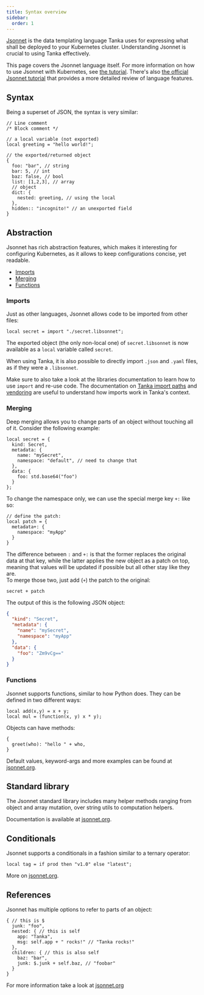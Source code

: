 ```yaml
---
title: Syntax overview
sidebar:
  order: 1
---
```


[Jsonnet](https://jsonnet.org) is the data templating language Tanka uses for
expressing what shall be deployed to your Kubernetes cluster. Understanding
Jsonnet is crucial to using Tanka effectively.

This page covers the Jsonnet language itself. For more information on how to
use Jsonnet with Kubernetes, see [the tutorial](./tutorial/jsonnet/). There's
also [the official Jsonnet tutorial](https://jsonnet.org/learning/tutorial.html)
that provides a more detailed review of language features.

## Syntax

Being a superset of JSON, the syntax is very similar:

```jsonnet
// Line comment
/* Block comment */

// a local variable (not exported)
local greeting = "hello world!";

// the exported/returned object
{
  foo: "bar", // string
  bar: 5, // int
  baz: false, // bool
  list: [1,2,3], // array
  // object
  dict: {
    nested: greeting, // using the local
  },
  hidden:: "incognito!" // an unexported field
}
```

## Abstraction

Jsonnet has rich abstraction features, which makes it interesting for
configuring Kubernetes, as it allows to keep configurations concise, yet
readable.

- [Imports](./jsonnet/overview/#imports)
- [Merging](./jsonnet/overview/#merging)
- [Functions](./jsonnet/overview/#functions)

### Imports

Just as other languages, Jsonnet allows code to be imported from other files:

```jsonnet
local secret = import "./secret.libsonnet";
```

The exported object (the only non-local one) of `secret.libsonnet` is now
available as a `local` variable called `secret`.

When using Tanka, it is also possible to directly import `.json` and `.yaml`
files, as if they were a `.libsonnet`.

Make sure to also take a look at the libraries documentation to learn how to use `import` and re-use code.
The documentation on [Tanka import paths](./libraries/import-paths/) and [vendoring](./libraries/install-publish/) are useful to understand how imports work in Tanka's context.

### Merging

Deep merging allows you to change parts of an object without touching all of it.
Consider the following example:

```jsonnet
local secret = {
  kind: Secret,
  metadata: {
    name: "mySecret",
    namespace: "default", // need to change that
  },
  data: {
    foo: std.base64("foo")
  }
};
```

To change the namespace only, we can use the special merge key `+:` like so:

```jsonnet
// define the patch:
local patch = {
  metadata+: {
    namespace: "myApp"
  }
}
```

The difference between `:` and `+:` is that the former replaces the original
data at that key, while the latter applies the new object as a patch on top,
meaning that values will be updated if possible but all other stay like they
are.  
To merge those two, just add (`+`) the patch to the original:

```jsonnet
secret + patch
```

The output of this is the following JSON object:

```json
{
  "kind": "Secret",
  "metadata": {
    "name": "mySecret",
    "namespace": "myApp"
  },
  "data": {
    "foo": "Zm9vCg=="
  }
}
```

### Functions

Jsonnet supports functions, similar to how Python does. They can be defined in
two different ways:

```jsonnet
local add(x,y) = x + y;
local mul = (function(x, y) x * y);
```

Objects can have methods:

```jsonnet
{
  greet(who): "hello " + who,
}
```

Default values, keyword-args and more examples can be found at
[jsonnet.org](https://jsonnet.org/learning/tutorial.html#functions).

## Standard library

The Jsonnet standard library includes many helper methods ranging from object
and array mutation, over string utils to computation helpers.

Documentation is available at
[jsonnet.org](https://jsonnet.org/ref/stdlib.html).

## Conditionals

Jsonnet supports a conditionals in a fashion similar to a ternary operator:

```jsonnet
local tag = if prod then "v1.0" else "latest";
```

More on [jsonnet.org](https://jsonnet.org/learning/tutorial.html#conditionals).

## References

Jsonnet has multiple options to refer to parts of an object:

```jsonnet
{ // this is $
  junk: "foo",
  nested: { // this is self
    app: "Tanka",
    msg: self.app + " rocks!" // "Tanka rocks!"
  },
  children: { // this is also self
    baz: "bar",
    junk: $.junk + self.baz, // "foobar"
  }
}
```

For more information take a look at
[jsonnet.org](https://jsonnet.org/learning/tutorial.html#references)
